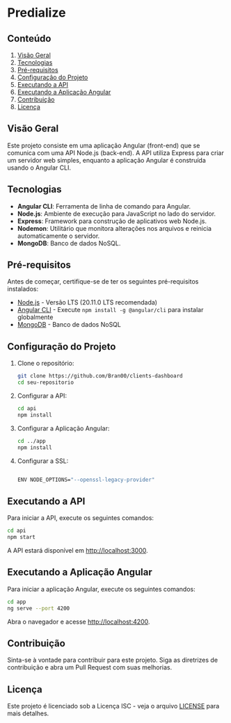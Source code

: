 # Predialize

## Conteúdo

1. [Visão Geral](#visão-geral)
2. [Tecnologias](#tecnologias)
3. [Pré-requisitos](#pré-requisitos)
4. [Configuração do Projeto](#configuração-do-projeto)
5. [Executando a API](#executando-a-api)
6. [Executando a Aplicação Angular](#executando-a-aplicação-angular)
7. [Contribuição](#contribuição)
8. [Licença](#licença)

## Visão Geral

Este projeto consiste em uma aplicação Angular (front-end) que se comunica com uma API Node.js (back-end). A API utiliza Express para criar um servidor web simples, enquanto a aplicação Angular é construída usando o Angular CLI.

## Tecnologias

- **Angular CLI**: Ferramenta de linha de comando para Angular.
- **Node.js**: Ambiente de execução para JavaScript no lado do servidor.
- **Express**: Framework para construção de aplicativos web Node.js.
- **Nodemon**: Utilitário que monitora alterações nos arquivos e reinicia automaticamente o servidor.
- **MongoDB**: Banco de dados NoSQL.

## Pré-requisitos

Antes de começar, certifique-se de ter os seguintes pré-requisitos instalados:

- [Node.js](https://nodejs.org/) - Versão LTS (20.11.0 LTS recomendada)
- [Angular CLI](https://angular.io/cli) - Execute `npm install -g @angular/cli` para instalar globalmente
- [MongoDB](https://www.mongodb.com/) - Banco de dados NoSQL

## Configuração do Projeto

1.  Clone o repositório:

    ```bash
    git clone https://github.com/Bran00/clients-dashboard
    cd seu-repositorio
    ```

2.  Configurar a API:

    ```bash
    cd api
    npm install
    ```

3.  Configurar a Aplicação Angular:

    ```bash
    cd ../app
    npm install
    ```

4.  Configurar a SSL:

    ```bash

    ENV NODE_OPTIONS="--openssl-legacy-provider"
    ```

## Executando a API

Para iniciar a API, execute os seguintes comandos:

```bash
cd api
npm start
```

A API estará disponível em [http://localhost:3000](http://localhost:3000).

## Executando a Aplicação Angular

Para iniciar a aplicação Angular, execute os seguintes comandos:

```bash
cd app
ng serve --port 4200
```

Abra o navegador e acesse [http://localhost:4200](http://localhost:4200).

## Contribuição

Sinta-se à vontade para contribuir para este projeto. Siga as diretrizes de contribuição e abra um Pull Request com suas melhorias.

## Licença

Este projeto é licenciado sob a Licença ISC - veja o arquivo [LICENSE](LICENSE) para mais detalhes.
